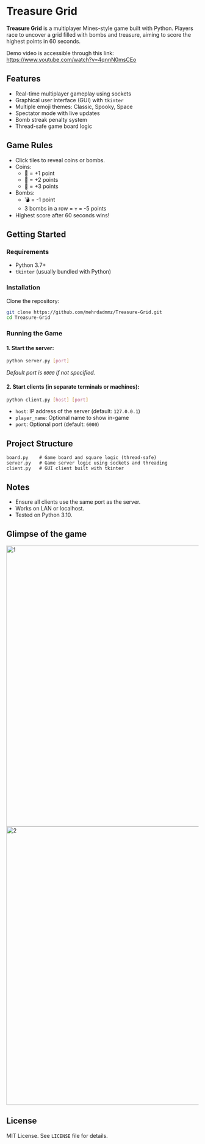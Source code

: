 # Treasure Grid

**Treasure Grid** is a multiplayer Mines-style game built with Python. Players race to uncover a grid filled with bombs and treasure, aiming to score the highest points in 60 seconds.

Demo video is accessible through this link: https://www.youtube.com/watch?v=4qnnN0msCEo

## Features

- Real-time multiplayer gameplay using sockets
- Graphical user interface (GUI) with `tkinter`
- Multiple emoji themes: Classic, Spooky, Space
- Spectator mode with live updates
- Bomb streak penalty system
- Thread-safe game board logic

## Game Rules

- Click tiles to reveal coins or bombs.
- Coins:
  - 🥉 = +1 point
  - 🥈 = +2 points
  - 🥇 = +3 points
- Bombs:
  - 💣 = -1 point
  - 3 bombs in a row = 💀 = -5 points
- Highest score after 60 seconds wins!

## Getting Started

### Requirements

- Python 3.7+
- `tkinter` (usually bundled with Python)

### Installation

Clone the repository:
```bash
git clone https://github.com/mehrdadmmz/Treasure-Grid.git
cd Treasure-Grid
```

### Running the Game

#### 1. Start the server:
```bash
python server.py [port]
```
_Default port is `6000` if not specified._

#### 2. Start clients (in separate terminals or machines):
```bash
python client.py [host] [port]
```
- `host`: IP address of the server (default: `127.0.0.1`)
- `player_name`: Optional name to show in-game
- `port`: Optional port (default: `6000`)

## Project Structure

```
board.py    # Game board and square logic (thread-safe)
server.py   # Game server logic using sockets and threading
client.py   # GUI client built with tkinter
```

## Notes

- Ensure all clients use the same port as the server.
- Works on LAN or localhost.
- Tested on Python 3.10.

## Glimpse of the game
<img width="699" height="734" alt="1" src="https://github.com/user-attachments/assets/02153c8d-a90c-4a62-951f-9195c2810223" />

<img width="696" height="728" alt="2" src="https://github.com/user-attachments/assets/eb76e929-f797-4c5b-a35c-64476463956b" />


## License

MIT License. See `LICENSE` file for details.

